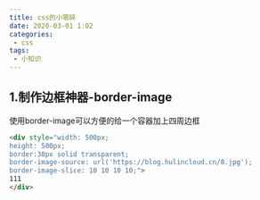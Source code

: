 ```yaml
---
title: css的小零碎
date: 2020-03-01 1:02
categories: 
 - css
tags: 
 - 小知识
---
```


<!-- more -->

## 1.制作边框神器-border-image
使用border-image可以方便的给一个容器加上四周边框

```html
<div style="width: 500px;
height: 500px;
border:30px solid transparent;
border-image-source: url('https://blog.hulincloud.cn/8.jpg');
border-image-slice: 10 10 10 10;">
111
</div>
```

